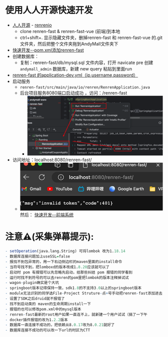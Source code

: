 # 使用人人开源快速开发
- [人人开源](https://gitee.com/renrenio) - [renrenio](https://github.com/renrenio)
	- clone renren-fast & renren-fast-vue (前端)到本地
	-  ctrl+shift+.  显示隐藏文件夹，删掉renren-fast 和 renren-fast-vue 的.git文件夹，然后把整个文件夹拖到AndyMall文件夹下
- [快速开发--pom.xml添加renren-fast](课程&笔记/技术栈/尚硅谷/谷粒商城/步骤与问题/recources/快速开发--pom.xml添加renren-fast.md)
- 创建数据库：
	- 复制：renren-fast/db/mysql.sql 文件内容，打开 navicate pre 创建 `andymall_admin` 数据库，新建 new query 粘贴到里面run
- [renren-fast 的application-dev.yml（ip,username,password）](课程&笔记/技术栈/尚硅谷/谷粒商城/步骤与问题/recources/renren-fast%20的application-dev.yml（ip,username,password）.md)
- 启动服务
	- `renren-fast/src/main/java/io/renren/RenrenApplication.java`
	- 后台项目服务8080端口启动成功 ，访问：/renren-fast
		- ![](课程&笔记/技术栈/尚硅谷/谷粒商城/步骤与问题/imgs/Pasted%20image%2020230818144240.png)
- 访问地址：localhost:8080/renren-fast/
	- ![](课程&笔记/技术栈/尚硅谷/谷粒商城/步骤与问题/imgs/Pasted%20image%2020230818144636.png)
然后： [快速开发--前端系统](课程&笔记/技术栈/尚硅谷/谷粒商城/步骤与问题/recources/快速开发--前端系统.md)
# 注意⚠️(采集弹幕提示):
``` r
- setOperation(java.lang.String) 可将lombok 改为1.18.14
- 数据库连接问题加上useSSL=false
- 报找不到包异常的，用一下右边侧边栏的maven里面的install命令
- 当符号找不到，把lomboxd的版本改成1.8.20应该就可以了
- 启动时 pom 有报错可以先忽略先启动，给那些纠结 pom 报错的同学看到
- 运行时找不到符号的可以去renren的pom里把lombok的版本注释掉试试
- wagon-plugin确实是个大坑
- springboot版本记得保持一致，sdk1.8的不支持3.0以上的springboot版本
- module无法识别的同学选File-Project Struture-点+号手动把renren-fast添加进去
- 设置了SDK之后druid就不报错了
- 找不到启动类的 maven的生命周期install一下
- 报错的也可以修改pom.xml中的mysql版本
- renren-fast最新的root用户如果一直连不上，就新建一个用户试试（搞了一下午
- docker插件报错的改为1.2.2版本
- 数据库一直连接不成功的，把依赖从8.0.17改为8.0.21就好了
- 数据库连接不成功的可以改一下url的时区为CTT
  ```